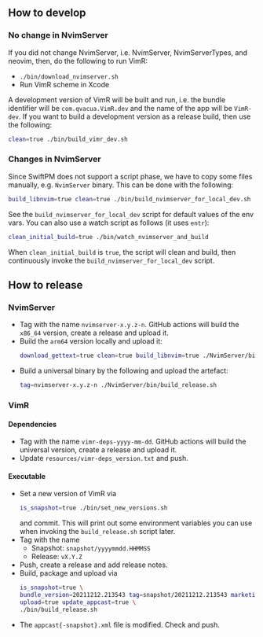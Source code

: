 ## How to develop

### No change in NvimServer

If you did not change NvimServer, i.e. NvimServer, NvimServerTypes, and neovim,
then, do the following to run VimR:

* `./bin/download_nvimserver.sh`
* Run VimR scheme in Xcode

A development version of VimR will be built and run,
i.e. the bundle identifier will be `com.qvacua.VimR.dev` and the name of the app will be `VimR-dev`.
If you want to build a development version as a release build, then use the following:

```bash
clean=true ./bin/build_vimr_dev.sh
```

### Changes in NvimServer

Since SwiftPM does not support a script phase, we have to copy some files manually,
e.g. `NvimServer` binary.
This can be done with the following:

```bash
build_libnvim=true clean=true ./bin/build_nvimserver_for_local_dev.sh
```

See the `build_nvimserver_for_local_dev` script for default values of the env vars.
You can also use a watch script as follows (it uses `entr`):

```bash
clean_initial_build=true ./bin/watch_nvimserver_and_build
```

When `clean_initial_build` is `true`, the script will clean and build,
then continuously invoke the `build_nvimserver_for_local_dev` script.

## How to release

### NvimServer

* Tag with the name `nvimserver-x.y.z-n`. GitHub actions will build the `x86_64` version,
  create a release and upload it.
* Build the `arm64` version locally and upload it:
  ```bash
  download_gettext=true clean=true build_libnvim=true ./NvimServer/bin/build_nvimserver.sh
  ```
* Build a universal binary by the following and upload the artefact:
  ```bash
  tag=nvimserver-x.y.z-n ./NvimServer/bin/build_release.sh
  ```

### VimR

#### Dependencies

* Tag with the name `vimr-deps-yyyy-mm-dd`. GitHub actions will build the universal version,
  create a release and upload it.
* Update `resources/vimr-deps_version.txt` and push.

#### Executable

* Set a new version of VimR via
    ```bash
    is_snapshot=true ./bin/set_new_versions.sh
    ```
  and commit. This will print out some environment variables you can use when invoking the
  `build_release.sh` script later.
* Tag with the name
    - Snapshot: `snapshot/yyyymmdd.HHMMSS`
    - Release: `vX.Y.Z`
* Push, create a release and add release notes.
* Build, package and upload via
    ```bash
    is_snapshot=true \
    bundle_version=20211212.213543 tag=snapshot/20211212.213543 marketing_version=SNAPSHOT-20211212.213543 \
    upload=true update_appcast=true \
    ./bin/build_release.sh
    ```
* The `appcast{-snapshot}.xml` file is modified. Check and push.
  
